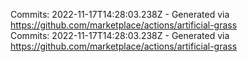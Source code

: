 Commits: 2022-11-17T14:28:03.238Z - Generated via https://github.com/marketplace/actions/artificial-grass
<br>
Commits: 2022-11-17T14:28:03.238Z - Generated via https://github.com/marketplace/actions/artificial-grass
<br>
